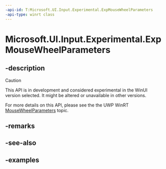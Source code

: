 ```yaml
---
-api-id: T:Microsoft.UI.Input.Experimental.ExpMouseWheelParameters
-api-type: winrt class
---
```


# Microsoft.UI.Input.Experimental.ExpMouseWheelParameters

<!--
public sealed class ExpMouseWheelParameters
-->

## -description

> [!CAUTION]
> This API is in development and considered experimental in the WinUI version selected. It might be altered or unavailable in other versions.

For more details on this API, please see the the UWP WinRT [MouseWheelParameters](/uwp/api/windows.ui.input.mousewheelparameters) topic.

## -remarks

## -see-also

## -examples
